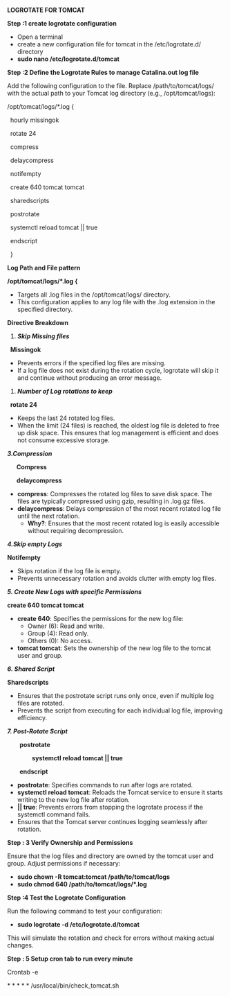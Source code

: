 ﻿**LOGROTATE FOR TOMCAT**

**Step :1 create logrotate configuration**

- Open a terminal 
- create a new configuration file for tomcat in the /etc/logrotate.d/ directory 
- **sudo nano /etc/logrotate.d/tomcat**

**Step :2 Define the Logrotate Rules to manage Catalina.out log file**

Add the following configuration to the file. Replace /path/to/tomcat/logs/ with the actual path to your Tomcat log directory (e.g., /opt/tomcat/logs):

/opt/tomcat/logs/\*.log { 

` `hourly missingok

` `rotate 24

` `compress

` `delaycompress

` `notifempty

` `create 640 tomcat tomcat

` `sharedscripts 

` `postrotate

` `systemctl reload tomcat || true 

` `endscript 

` `}

**Log Path and File pattern**

**/opt/tomcat/logs/\*.log {**

- Targets all .log files in the /opt/tomcat/logs/ directory.
- This configuration applies to any log file with the .log extension in the specified directory.

**Directive Breakdown**

1. ***Skip Missing files***

` `**Missingok**

- Prevents errors if the specified log files are missing.
- If a log file does not exist during the rotation cycle, logrotate will skip it and continue without producing an error message.
1. ***Number of Log rotations to keep***

` `**rotate 24**

- Keeps the last 24 rotated log files.
- When the limit (24 files) is reached, the oldest log file is deleted to free up disk space. This ensures that log management is efficient and does not consume excessive storage.

***3.Compression***

`   `**Compress**

`   `**delaycompress**

- **compress**: Compresses the rotated log files to save disk space. The files are typically compressed using gzip, resulting in .log.gz files.
- **delaycompress**: Delays compression of the most recent rotated log file until the next rotation.
  - **Why?**: Ensures that the most recent rotated log is easily accessible without requiring decompression.

***4.Skip empty Logs***

**Notifempty**

- Skips rotation if the log file is empty.
- Prevents unnecessary rotation and avoids clutter with empty log files.

***5. Create New Logs with specific Permissions***

**create 640 tomcat tomcat**

- **create 640**: Specifies the permissions for the new log file:
  - Owner (6): Read and write.
  - Group (4): Read only.
  - Others (0): No access.
- **tomcat tomcat**: Sets the ownership of the new log file to the tomcat user and group.

***6. Shared Script***

**Sharedscripts**

- Ensures that the postrotate script runs only once, even if multiple log files are rotated.
- Prevents the script from executing for each individual log file, improving efficiency.

***7. Post-Rotate Script***

`    `**postrotate**

`        `**systemctl reload tomcat || true**

`    `**endscript**

- **postrotate**: Specifies commands to run after logs are rotated.
- **systemctl reload tomcat**: Reloads the Tomcat service to ensure it starts writing to the new log file after rotation.
- **|| true**: Prevents errors from stopping the logrotate process if the systemctl command fails.
- Ensures that the Tomcat server continues logging seamlessly after rotation.

**Step : 3 Verify Ownership and Permissions**

Ensure that the log files and directory are owned by the tomcat user and group. Adjust permissions if necessary:

- **sudo chown -R tomcat:tomcat /path/to/tomcat/logs**
- **sudo chmod 640 /path/to/tomcat/logs/\*.log**

**Step :4 Test the Logrotate Configuration**

Run the following command to test your configuration:

- **sudo logrotate -d /etc/logrotate.d/tomcat**

This will simulate the rotation and check for errors without making actual changes.

**Step : 5 Setup cron tab to run every minute**

Crontab -e 

\* \* \* \* \* /usr/local/bin/check\_tomcat.sh





